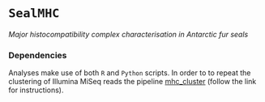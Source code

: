 # `SealMHC`

_Major histocompatibility complex characterisation in Antarctic fur seals_

### Dependencies

Analyses make use of both `R` and `Python` scripts.
In order to to repeat the clustering of Illumina MiSeq reads the pipeline [mhc_cluster](https://github.com/mottensmann/mhc_cluster/) (follow the link for instructions).

